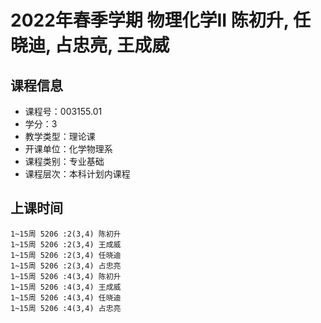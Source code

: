 # 2022年春季学期 物理化学II 陈初升, 任晓迪, 占忠亮, 王成威






## 课程信息

- 课程号：003155.01
- 学分：3
- 教学类型：理论课
- 开课单位：化学物理系
- 课程类别：专业基础
- 课程层次：本科计划内课程

## 上课时间

```
1~15周 5206 :2(3,4) 陈初升
1~15周 5206 :2(3,4) 王成威
1~15周 5206 :2(3,4) 任晓迪
1~15周 5206 :2(3,4) 占忠亮
1~15周 5206 :4(3,4) 陈初升
1~15周 5206 :4(3,4) 王成威
1~15周 5206 :4(3,4) 任晓迪
1~15周 5206 :4(3,4) 占忠亮
```


